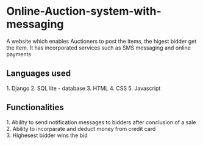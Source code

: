 # Online-Auction-system-with-messaging
A website which enables Auctioners to post the items, the higest bidder get the item.
It has incorporated services such as SMS messaging and online payments
<h2> Languages used </h2>
1.  Django
2.  SQL lite - database
3.  HTML
4.  CSS
5.  Javascript
<br>
<h2>Functionalities</h2>
1. Ability to send notification messages to bidders after conclusion of a sale <br>
2. Ability to incorparate and deduct money from credit card<br>
3. Highesest bidder wins the bid
